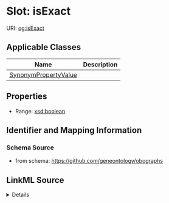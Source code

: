 # Slot: isExact

URI: [og:isExact](https://github.com/geneontology/obographs/isExact)



<!-- no inheritance hierarchy -->




## Applicable Classes

| Name | Description |
| --- | --- |
[SynonymPropertyValue](SynonymPropertyValue.md) | 






## Properties

* Range: [xsd:boolean](http://www.w3.org/2001/XMLSchema#boolean)







## Identifier and Mapping Information







### Schema Source


* from schema: https://github.com/geneontology/obographs




## LinkML Source

<details>
```yaml
name: isExact
from_schema: https://github.com/geneontology/obographs
rank: 1000
alias: isExact
domain_of:
- SynonymPropertyValue
range: boolean

```
</details>